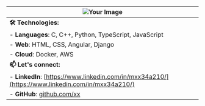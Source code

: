 | ![Your Image](https://github.com/user-attachments/assets/4e759c19-2a67-43a1-abf8-9636f29692b8) | 
| ------------------------------------------------------------------------------------------------- |
| **🛠️ Technologies:**                                                                           |
| - **Languages**: C, C++, Python, TypeScript, JavaScript                                         |
| - **Web**: HTML, CSS, Angular, Django                                                          |
| - **Cloud**: Docker, AWS                                                                       |
| **📫 Let's connect:**                                                                          |
| - **LinkedIn**: [https://www.linkedin.com/in/mxx34a210/](https://www.linkedin.com/in/mxx34a210/) |
| - **GitHub**: [github.com/xx](https://github.com/xx)                                            |
